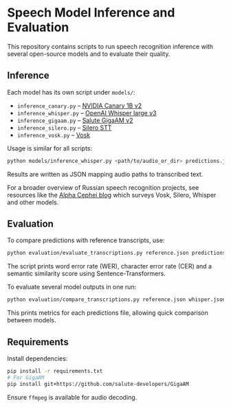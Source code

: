 # Speech Model Inference and Evaluation

This repository contains scripts to run speech recognition inference with several open-source models and to evaluate their quality.

## Inference

Each model has its own script under `models/`:

- `inference_canary.py` – [NVIDIA Canary 1B v2](https://huggingface.co/nvidia/canary-1b-v2)
- `inference_whisper.py` – [OpenAI Whisper large v3](https://huggingface.co/openai/whisper-large-v3)
- `inference_gigaam.py` – [Salute GigaAM v2](https://github.com/salute-developers/GigaAM)
- `inference_silero.py` – [Silero STT](https://github.com/snakers4/silero-models)
- `inference_vosk.py` – [Vosk](https://alphacephei.com/vosk)

Usage is similar for all scripts:

```bash
python models/inference_whisper.py <path/to/audio_or_dir> predictions.json
```

Results are written as JSON mapping audio paths to transcribed text.

For a broader overview of Russian speech recognition projects, see resources like the [Alpha Cephei blog](https://alphacephei.com/nsh/2025/04/18/russian-models.html) which surveys Vosk, Silero, Whisper and other models.

## Evaluation

To compare predictions with reference transcripts, use:

```bash
python evaluation/evaluate_transcriptions.py reference.json predictions.json
```

The script prints word error rate (WER), character error rate (CER) and a semantic similarity score using Sentence-Transformers.

To evaluate several model outputs in one run:

```bash
python evaluation/compare_transcriptions.py reference.json whisper.json canary.json gigaam.json
```

This prints metrics for each predictions file, allowing quick comparison between models.

## Requirements

Install dependencies:

```bash
pip install -r requirements.txt
# For GigaAM
pip install git+https://github.com/salute-developers/GigaAM
```

Ensure `ffmpeg` is available for audio decoding.

